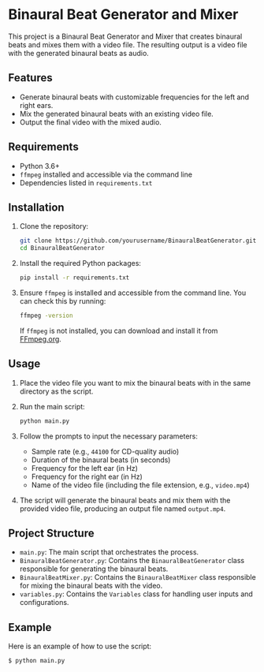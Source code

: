 # Binaural Beat Generator and Mixer

This project is a Binaural Beat Generator and Mixer that creates binaural beats and mixes them with a video file. The resulting output is a video file with the generated binaural beats as audio.

## Features

- Generate binaural beats with customizable frequencies for the left and right ears.
- Mix the generated binaural beats with an existing video file.
- Output the final video with the mixed audio.

## Requirements

- Python 3.6+
- `ffmpeg` installed and accessible via the command line
- Dependencies listed in `requirements.txt`

## Installation

1. Clone the repository:
    ```bash
    git clone https://github.com/yourusername/BinauralBeatGenerator.git
    cd BinauralBeatGenerator
    ```

2. Install the required Python packages:
    ```bash
    pip install -r requirements.txt
    ```

3. Ensure `ffmpeg` is installed and accessible from the command line. You can check this by running:
    ```bash
    ffmpeg -version
    ```
   If `ffmpeg` is not installed, you can download and install it from [FFmpeg.org](https://ffmpeg.org/download.html).

## Usage

1. Place the video file you want to mix the binaural beats with in the same directory as the script.
2. Run the main script:
    ```bash
    python main.py
    ```

3. Follow the prompts to input the necessary parameters:
    - Sample rate (e.g., `44100` for CD-quality audio)
    - Duration of the binaural beats (in seconds)
    - Frequency for the left ear (in Hz)
    - Frequency for the right ear (in Hz)
    - Name of the video file (including the file extension, e.g., `video.mp4`)

4. The script will generate the binaural beats and mix them with the provided video file, producing an output file named `output.mp4`.

## Project Structure

- `main.py`: The main script that orchestrates the process.
- `BinauralBeatGenerator.py`: Contains the `BinauralBeatGenerator` class responsible for generating the binaural beats.
- `BinauralBeatMixer.py`: Contains the `BinauralBeatMixer` class responsible for mixing the binaural beats with the video.
- `variables.py`: Contains the `Variables` class for handling user inputs and configurations.

## Example

Here is an example of how to use the script:

```bash
$ python main.py
